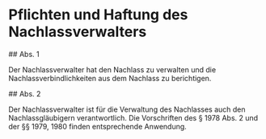 # Pflichten und Haftung des Nachlassverwalters



\#\# Abs. 1

 Der Nachlassverwalter hat den Nachlass zu verwalten und die Nachlassverbindlichkeiten aus dem Nachlass zu berichtigen.

\#\# Abs. 2

 Der Nachlassverwalter ist für die Verwaltung des Nachlasses auch den Nachlassgläubigern verantwortlich. Die Vorschriften des § 1978 Abs. 2 und der §§ 1979, 1980 finden entsprechende Anwendung. 

